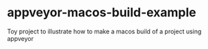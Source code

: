 # appveyor-macos-build-example
Toy project to illustrate how to make a macos build of a project using appveyor

